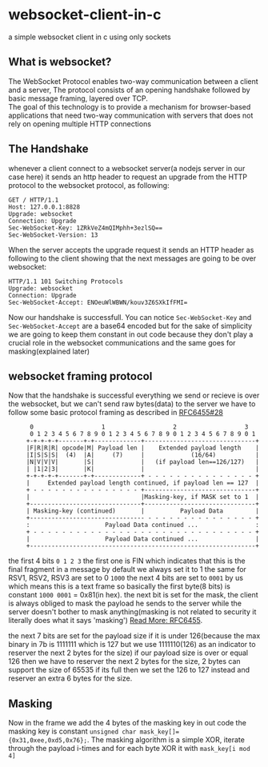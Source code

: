 # websocket-client-in-c
a simple websocket client in c using only sockets
## What is websocket?
   The WebSocket Protocol enables two-way communication between a client and a server,
   The protocol consists of an opening handshake followed by basic message framing, layered over TCP.  
   The goal of this technology is to provide a mechanism for browser-based applications that need two-way communication with servers that does not rely on opening multiple HTTP connections
## The Handshake 
whenever a client connect to a websocket server(a nodejs server in our case here) it sends an http header to request an upgrade from the HTTP protocol to the websocket protocol, as following:
```
GET / HTTP/1.1
Host: 127.0.0.1:8828
Upgrade: websocket
Connection: Upgrade
Sec-WebSocket-Key: 1ZRkVeZ4mQIMphh+3ezlSQ==
Sec-WebSocket-Version: 13
```
When the server accepts the upgrade request it sends an HTTP header as following to the client showing that the next messages are going to be over websocket:
```
HTTP/1.1 101 Switching Protocols
Upgrade: websocket
Connection: Upgrade
Sec-WebSocket-Accept: ENOeuWlWBWN/kouv3Z6SXkIfFMI=
```
Now our handshake is successfull.
You can notice ```Sec-WebSocket-Key``` and ```Sec-WebSocket-Accept``` are a base64 encoded but for the sake of simplicity we are going to keep them constant in out code because they don't play a crucial role in the websocket communications and the same goes for masking(explained later)
## websocket framing protocol 
Now that the handshake is successful everything we send or recieve is over the websocket, but we can't send raw bytes(data) to the server we have to follow some basic protocol framing as described in [RFC6455#28](https://datatracker.ietf.org/doc/html/rfc6455#page-28)
```
      0                   1                   2                   3
      0 1 2 3 4 5 6 7 8 9 0 1 2 3 4 5 6 7 8 9 0 1 2 3 4 5 6 7 8 9 0 1
     +-+-+-+-+-------+-+-------------+-------------------------------+
     |F|R|R|R| opcode|M| Payload len |    Extended payload length    |
     |I|S|S|S|  (4)  |A|     (7)     |             (16/64)           |
     |N|V|V|V|       |S|             |   (if payload len==126/127)   |
     | |1|2|3|       |K|             |                               |
     +-+-+-+-+-------+-+-------------+ - - - - - - - - - - - - - - - +
     |     Extended payload length continued, if payload len == 127  |
     + - - - - - - - - - - - - - - - +-------------------------------+
     |                               |Masking-key, if MASK set to 1  |
     +-------------------------------+-------------------------------+
     | Masking-key (continued)       |          Payload Data         |
     +-------------------------------- - - - - - - - - - - - - - - - +
     :                     Payload Data continued ...                :
     + - - - - - - - - - - - - - - - - - - - - - - - - - - - - - - - +
     |                     Payload Data continued ...                |
     +---------------------------------------------------------------+

```
the first 4 bits ```0 1 2 3``` the first one is FIN which indicates that this is the final fragment in a message by default we always set it to 1 the same for RSV1, RSV2, RSV3 are set to 0 ```1000``` the next 4 bits are set to ```0001``` by us which means this is a text frame so basically the first byte(8 bits) is constant ```1000 0001``` = 0x81(in hex).
the next bit is set for the mask, the client is always obliged to mask the payload he sends to the server while the server doesn't bother to mask anything(masking is not related to security it literally does what it says 'masking') [Read More: RFC6455](https://datatracker.ietf.org/doc/html/rfc6455).


the next 7 bits are set for the payload size if it is under 126(because the max binary in 7b is 1111111 which is 127 but we use 1111110(126) as an indicator to reserver the next 2 bytes for the size) 
if our payload size is over or equal 126 then we have to reserver the next 2 bytes for the size, 2 bytes can support the size of 65535 if its full then we set the 126 to 127 instead and reserver an extra 6 bytes for the size.
## Masking
Now in the frame we add the 4 bytes of the masking key in out code the masking key is constant ```unsigned char mask_key[]= {0x31,0xee,0xd5,0x76};```.
The masking algorithm is a simple XOR, iterate through the payload i-times and for each byte XOR it with ```mask_key[i mod 4]```
